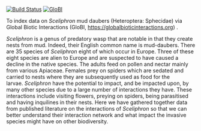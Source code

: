[![Build Status](https://travis-ci.org/qgroom/Sceliphron.svg)](https://travis-ci.org/qgroom/Sceliphron) [![GloBI](http://api.globalbioticinteractions.org/interaction.svg?accordingTo=globi:qgroom/Sceliphron)](http://globalbioticinteractions.org/?accordingTo=globi:qgroom/Sceliphron) 

To index data on _Sceliphron_ mud daubers (Heteroptera: Sphecidae) via Global Biotic Interactions (GloBI, https://globalbioticinteractions.org) .

_Sceliphron_ is a genus of predatory wasp that are notable in that they create nests from mud. Indeed, their English common name is mud-daubers. There are 35 species of _Sceliphron_ eight of which occur in Europe. Three of these eight species are alien to Europe and are suspected to have caused a decline in the native species. The adults feed on pollen and nectar mainly from various Apiaceae. Females prey on spiders which are sedated and carried to nests where they are subsequently used as food for the larvae. _Sceliphron_ have the potential to impact, and be impacted upon, by many other species due to a large number of interactions they have. These interactions include visiting flowers, preying on spiders, being parasitised and having inquilines in their nests. Here we have gathered together data from published literature on the interactions of _Sceliphron_ so that we can better understand their interaction network and what impact the invasive species might have on other biodiversity. 
